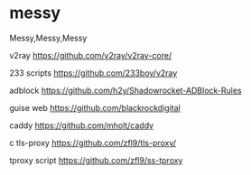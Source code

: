 # messy
Messy,Messy,Messy

v2ray
https://github.com/v2ray/v2ray-core/

233 scripts
https://github.com/233boy/v2ray

adblock
https://github.com/h2y/Shadowrocket-ADBlock-Rules

guise web
https://github.com/blackrockdigital

caddy
https://github.com/mholt/caddy

c tls-proxy
https://github.com/zfl9/tls-proxy/

tproxy script
https://github.com/zfl9/ss-tproxy
